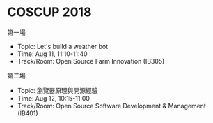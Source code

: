# COSCUP 2018

第一場

* Topic: Let's build a weather bot
* Time: Aug 11, 11:10-11:40
* Track/Room: Open Source Farm Innovation (IB305)

第二場

* Topic: 瀏覽器原理與開源經驗
* Time: Aug 12, 10:15-11:00
* Track/Room: Open Source Software Development & Management (IB401)